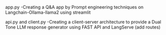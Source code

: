 app.py
-Creating a Q&A app by Prompt engineering techniques on Langchain-Ollama-llama2 using streamlit

api.py and client.py
-Creating a client-server architecture to provide a Dual Tone LLM response generator using FAST API and LangServe (add routes)
